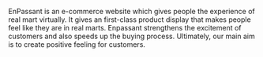 EnPassant is an e-commerce website which gives people the experience of real mart virtually. It gives an first-class product display that makes people feel like they are in real marts. Enpassant strengthens the excitement of customers and also speeds up the buying process. Ultimately, our main aim is to create positive feeling for customers.
